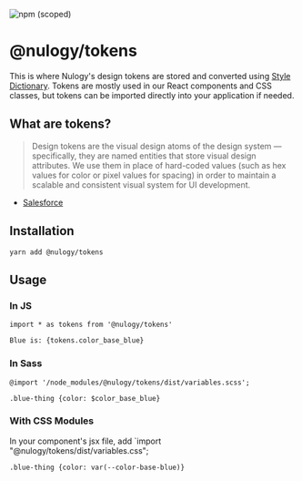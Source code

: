 ![npm (scoped)](https://img.shields.io/npm/v/@nulogy/tokens.svg?color=blue)

# @nulogy/tokens
This is where Nulogy's design tokens are stored and converted using [Style Dictionary](https://amzn.github.io/style-dictionary). Tokens are mostly used in our React components and CSS classes, but tokens can be imported directly into your application if needed. 

## What are tokens?
> Design tokens are the visual design atoms of the design system — specifically, they are named entities that store visual design attributes. We use them in place of hard-coded values (such as hex values for color or pixel values for spacing) in order to maintain a scalable and consistent visual system for UI development.
- [Salesforce](https://www.lightningdesignsystem.com/design-tokens/)

## Installation
`yarn add @nulogy/tokens`

## Usage 

### In JS 
`import * as tokens from '@nulogy/tokens'`

`Blue is: {tokens.color_base_blue}`

### In Sass
`@import '/node_modules/@nulogy/tokens/dist/variables.scss';`

`.blue-thing {color: $color_base_blue}`

### With CSS Modules 

In your component's jsx file, add `import "@nulogy/tokens/dist/variables.css";

`.blue-thing {color: var(--color-base-blue)}`
